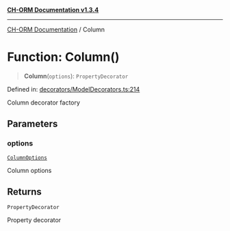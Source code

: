 [**CH-ORM Documentation v1.3.4**](../README.md)

***

[CH-ORM Documentation](../globals.md) / Column

# Function: Column()

> **Column**(`options`): `PropertyDecorator`

Defined in: [decorators/ModelDecorators.ts:214](https://github.com/iarayan/ch-orm/blob/main/src/decorators/ModelDecorators.ts#L214)

Column decorator factory

## Parameters

### options

[`ColumnOptions`](../interfaces/ColumnOptions.md)

Column options

## Returns

`PropertyDecorator`

Property decorator
